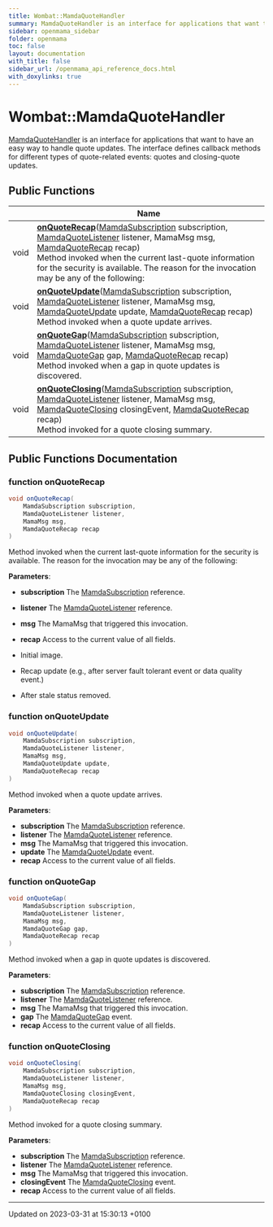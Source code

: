 ```yaml
---
title: Wombat::MamdaQuoteHandler
summary: MamdaQuoteHandler is an interface for applications that want to have an easy way to handle quote updates. The interface defines callback methods for different types of quote-related events: quotes and closing-quote updates. 
sidebar: openmama_sidebar
folder: openmama
toc: false
layout: documentation
with_title: false
sidebar_url: /openmama_api_reference_docs.html
with_doxylinks: true
---
```


# Wombat::MamdaQuoteHandler



[MamdaQuoteHandler]() is an interface for applications that want to have an easy way to handle quote updates. The interface defines callback methods for different types of quote-related events: quotes and closing-quote updates. 

## Public Functions

|                | Name           |
| -------------- | -------------- |
| void | **[onQuoteRecap](interfaceWombat_1_1MamdaQuoteHandler.html#function-onquoterecap)**([MamdaSubscription](classWombat_1_1MamdaSubscription.html) subscription, [MamdaQuoteListener](classWombat_1_1MamdaQuoteListener.html) listener, MamaMsg msg, [MamdaQuoteRecap](interfaceWombat_1_1MamdaQuoteRecap.html) recap)<br>Method invoked when the current last-quote information for the security is available. The reason for the invocation may be any of the following:  |
| void | **[onQuoteUpdate](interfaceWombat_1_1MamdaQuoteHandler.html#function-onquoteupdate)**([MamdaSubscription](classWombat_1_1MamdaSubscription.html) subscription, [MamdaQuoteListener](classWombat_1_1MamdaQuoteListener.html) listener, MamaMsg msg, [MamdaQuoteUpdate](interfaceWombat_1_1MamdaQuoteUpdate.html) update, [MamdaQuoteRecap](interfaceWombat_1_1MamdaQuoteRecap.html) recap)<br>Method invoked when a quote update arrives.  |
| void | **[onQuoteGap](interfaceWombat_1_1MamdaQuoteHandler.html#function-onquotegap)**([MamdaSubscription](classWombat_1_1MamdaSubscription.html) subscription, [MamdaQuoteListener](classWombat_1_1MamdaQuoteListener.html) listener, MamaMsg msg, [MamdaQuoteGap](interfaceWombat_1_1MamdaQuoteGap.html) gap, [MamdaQuoteRecap](interfaceWombat_1_1MamdaQuoteRecap.html) recap)<br>Method invoked when a gap in quote updates is discovered.  |
| void | **[onQuoteClosing](interfaceWombat_1_1MamdaQuoteHandler.html#function-onquoteclosing)**([MamdaSubscription](classWombat_1_1MamdaSubscription.html) subscription, [MamdaQuoteListener](classWombat_1_1MamdaQuoteListener.html) listener, MamaMsg msg, [MamdaQuoteClosing](interfaceWombat_1_1MamdaQuoteClosing.html) closingEvent, [MamdaQuoteRecap](interfaceWombat_1_1MamdaQuoteRecap.html) recap)<br>Method invoked for a quote closing summary.  |

## Public Functions Documentation

### function onQuoteRecap

```csharp
void onQuoteRecap(
    MamdaSubscription subscription,
    MamdaQuoteListener listener,
    MamaMsg msg,
    MamdaQuoteRecap recap
)
```

Method invoked when the current last-quote information for the security is available. The reason for the invocation may be any of the following: 

**Parameters**: 

  * **subscription** The [MamdaSubscription](classWombat_1_1MamdaSubscription.html) reference.
  * **listener** The [MamdaQuoteListener](classWombat_1_1MamdaQuoteListener.html) reference.
  * **msg** The MamaMsg that triggered this invocation.
  * **recap** Access to the current value of all fields.




* Initial image.
* Recap update (e.g., after server fault tolerant event or data quality event.)
* After stale status removed.


### function onQuoteUpdate

```csharp
void onQuoteUpdate(
    MamdaSubscription subscription,
    MamdaQuoteListener listener,
    MamaMsg msg,
    MamdaQuoteUpdate update,
    MamdaQuoteRecap recap
)
```

Method invoked when a quote update arrives. 

**Parameters**: 

  * **subscription** The [MamdaSubscription](classWombat_1_1MamdaSubscription.html) reference.
  * **listener** The [MamdaQuoteListener](classWombat_1_1MamdaQuoteListener.html) reference.
  * **msg** The MamaMsg that triggered this invocation.
  * **update** The [MamdaQuoteUpdate](interfaceWombat_1_1MamdaQuoteUpdate.html) event.
  * **recap** Access to the current value of all fields.


### function onQuoteGap

```csharp
void onQuoteGap(
    MamdaSubscription subscription,
    MamdaQuoteListener listener,
    MamaMsg msg,
    MamdaQuoteGap gap,
    MamdaQuoteRecap recap
)
```

Method invoked when a gap in quote updates is discovered. 

**Parameters**: 

  * **subscription** The [MamdaSubscription](classWombat_1_1MamdaSubscription.html) reference.
  * **listener** The [MamdaQuoteListener](classWombat_1_1MamdaQuoteListener.html) reference.
  * **msg** The MamaMsg that triggered this invocation.
  * **gap** The [MamdaQuoteGap](interfaceWombat_1_1MamdaQuoteGap.html) event.
  * **recap** Access to the current value of all fields.


### function onQuoteClosing

```csharp
void onQuoteClosing(
    MamdaSubscription subscription,
    MamdaQuoteListener listener,
    MamaMsg msg,
    MamdaQuoteClosing closingEvent,
    MamdaQuoteRecap recap
)
```

Method invoked for a quote closing summary. 

**Parameters**: 

  * **subscription** The [MamdaSubscription](classWombat_1_1MamdaSubscription.html) reference.
  * **listener** The [MamdaQuoteListener](classWombat_1_1MamdaQuoteListener.html) reference.
  * **msg** The MamaMsg that triggered this invocation.
  * **closingEvent** The [MamdaQuoteClosing](interfaceWombat_1_1MamdaQuoteClosing.html) event.
  * **recap** Access to the current value of all fields.


-------------------------------

Updated on 2023-03-31 at 15:30:13 +0100